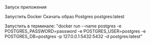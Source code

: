 Запуск приложения

Запустить Docker
Скачать образ Postgres postgres:latest

Запустить в терминале:
"docker run --name postgres -e POSTGRES_PASSWORD=password -e POSTGRES_USER=postgres -e POSTGRES_DB=postgres -p 127.0.0.1:5432:5432 -d postgres:latest"

